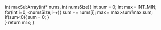 int maxSubArray(int* nums, int numsSize){
    int sum = 0;
    int max = INT_MIN;
    for(int i=0;i<numsSize;i++){
        sum += nums[i];
        max = max>sum?max:sum;
        if(sum<0){
            sum = 0;
        }    
    }
    return max;
}


